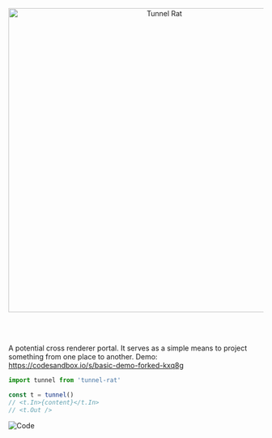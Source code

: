 <p align="center">
    <img src="/logo.jpg" alt="Tunnel Rat" height="600">
</p>
<br />
<br />

A potential cross renderer portal. It serves as a simple means to project something from one place to another.  Demo: https://codesandbox.io/s/basic-demo-forked-kxq8g

```jsx
import tunnel from 'tunnel-rat'

const t = tunnel()
// <t.In>{content}</t.In>
// <t.Out />
```

<img src="/code.jpg" alt="Code">
